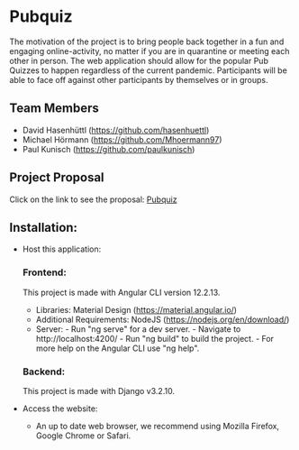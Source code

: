 # Pubquiz

The motivation of the project is to bring people back together in a fun and engaging online-activity, 
no matter if you are in quarantine or meeting each other in person.
The web application should allow for the popular Pub Quizzes to happen regardless of the current pandemic. 
Participants will be able to face off against other participants by themselves or in groups.

## Team Members
* David Hasenhüttl (https://github.com/hasenhuettl)
* Michael Hörmann  (https://github.com/Mhoermann97)
* Paul Kunisch     (https://github.com/paulkunisch)



## Project Proposal
Click on the link to see the proposal: <a href="https://fhjoanneum-my.sharepoint.com/personal/michael_hoermann_edu_fh-joanneum_at/_layouts/15/onedrive.aspx?id=%2Fpersonal%2Fmichael%5Fhoermann%5Fedu%5Ffh%2Djoanneum%5Fat%2FDocuments%2FFH%2DJOANNEUM%2F5%2E%20Semester%2FSWENGS%2FProject%20Proposal%2FProject%20Proposal%20Online%20Pubquiz%20team2%2Epdf&parent=%2Fpersonal%2Fmichael%5Fhoermann%5Fedu%5Ffh%2Djoanneum%5Fat%2FDocuments%2FFH%2DJOANNEUM%2F5%2E%20Semester%2FSWENGS%2FProject%20Proposal">Pubquiz</a>

## Installation:
* Host this application:

   ### Frontend: 
   This project is made with Angular CLI version 12.2.13.
   
   - Libraries: Material Design (https://material.angular.io/)
   - Additional Requirements: NodeJS (https://nodejs.org/en/download/)
   - Server: 
                - Run "ng serve" for a dev server. 
                - Navigate to http://localhost:4200/
                - Run "ng build" to build the project.
                - For more help on the Angular CLI use "ng help".   
    
   ### Backend: 
   This project is made with Django v3.2.10.
   
    

* Access the website:
    - An up to date web browser, we recommend using Mozilla Firefox, Google Chrome or Safari.
